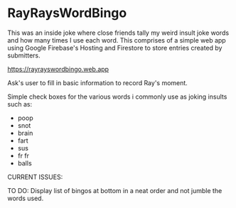 # RayRaysWordBingo
This was an inside joke where close friends tally my weird insult joke words and how many times I use each word. This comprises of a simple web app using Google Firebase's Hosting and Firestore to store entries created by submitters.

https://rayrayswordbingo.web.app

Ask's user to fill in basic information to record Ray's moment.

Simple check boxes for the various words i commonly use as joking insults such as:

- poop
- snot
- brain
- fart
- sus
- fr fr
- balls


CURRENT ISSUES:

TO DO:
Display list of bingos at bottom in a neat order and not jumble the words used.
